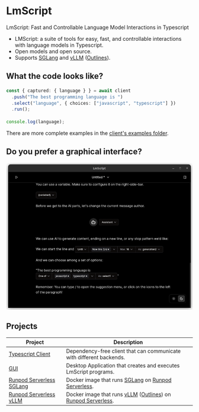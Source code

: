 # LmScript

LmScript: Fast and Controllable Language Model Interactions in Typescript

- LMScript: a suite of tools for easy, fast, and controllable interactions with
  language models in Typescript.
- Open models and open source.
- Supports [SGLang](https://github.com/sgl-project/sglang/) and
  [vLLM](https://github.com/vllm-project/vllm)
  ([Outlines](https://github.com/outlines-dev/outlines)).

## What the code looks like?

```ts
const { captured: { language } } = await client
  .push("The best programming language is ")
  .select("language", { choices: ["javascript", "typescript"] })
  .run();

console.log(language);
```

There are more complete examples in the
[client's examples folder](https://github.com/lucasavila00/LmScript/tree/main/client/examples).

## Do you prefer a graphical interface?

[![screenshot of lmscript ui](./docs/app.png)](https://github.com/lucasavila00/LmScript/tree/main/egui)

## Projects

| Project                                                                                                 | Description                                                                                                                                                                              |
| ------------------------------------------------------------------------------------------------------- | ---------------------------------------------------------------------------------------------------------------------------------------------------------------------------------------- |
| [Typescript Client](https://github.com/lucasavila00/LmScript/tree/main/client)                          | Dependency-free client that can communicate with different backends.                                                                                                                     |
| [GUI](https://github.com/lucasavila00/LmScript/tree/main/egui)                                          | Desktop Application that creates and executes LmScript programs.                                                                                                                         |
| [Runpod Serverless SGLang](https://github.com/lucasavila00/LmScript/tree/main/runpod-serverless-sglang) | Docker image that runs [SGLang](https://github.com/sgl-project/sglang/) on [Runpod Serverless](https://www.runpod.io/serverless-gpu).                                                    |
| [Runpod Serverless vLLM](https://github.com/lucasavila00/LmScript/tree/main/runpod-serverless-vllm)     | Docker image that runs [vLLM](https://github.com/vllm-project/vllm) ([Outlines](https://github.com/outlines-dev/outlines)) on [Runpod Serverless](https://www.runpod.io/serverless-gpu). |
